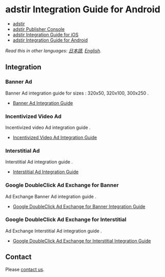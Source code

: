 # adstir Integration Guide for Android

* [adstir](https://en.ad-stir.com/)
* [adstir Publisher Console](https://en.ad-stir.com/login)
* [adstir Integration Guide for iOS](https://github.com/united-adstir/AdStir-Integration-Guide-iOS/blob/master/README.en.md)
* [adstir Integration Guide for Android](https://github.com/united-adstir/AdStir-Integration-Guide-Android/blob/master/README.en.md)

*Read this in other languages: [日本語](README.md), [English](README.en.md).*

## Integration

### Banner Ad
Banner Ad integration guide for sizes : 320x50, 320x100, 300x250 .

* [Banner Ad Integration Guide](https://github.com/united-adstir/AdStir-Integration-Guide-Unity/wiki/Banner-Ad-Integration-Guide)

### Incentivized Video Ad
Incentivized video Ad integration guide .

* [Incentivized Video Ad Integration Guide](https://github.com/united-adstir/AdStir-Integration-Guide-Unity/wiki/Incentiveized-Video-Integration-Guide)

### Interstitial Ad
Interstitial Ad integration guide .

* [Interstitial Ad Integration Guide](https://github.com/united-adstir/AdStir-Integration-Guide-Unity/wiki/Interstitial-Ad-Integration-Guide)

### Google DoubleClick Ad Exchange for Banner
Ad Exchange Banner Ad integration guide .

* [Google DoubleClick Ad Exchange for Banner Integration Guide](https://github.com/united-adstir/AdStir-Integration-Guide-Unity/wiki/Ad-Exchange-For-Banner-Integration-Guide)

### Google DoubleClick Ad Exchange for Interstitial
Ad Exchange Interstitial Ad integration guide .

* [Google DoubleClick Ad Exchange for Interstitial Integration Guide](https://github.com/united-adstir/AdStir-Integration-Guide-Unity/wiki/Ad-Exchange-For-Interstitial-Integration-Guide)

## Contact

Please [contact us](https://en.ad-stir.com/contact).
